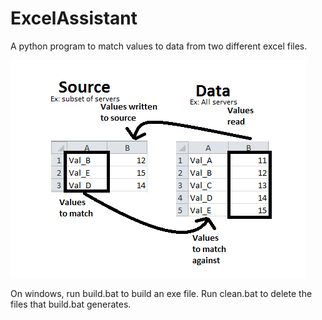 # ExcelAssistant

A python program to match values to data from two different excel files.

![Example](ExcelAssistantExample.png)

On windows, run build.bat to build an exe file. Run clean.bat to delete the files that build.bat generates.
